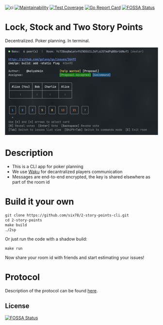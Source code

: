 ![ci](https://github.com/six78/2-story-points-cli/actions/workflows/ci.yml/badge.svg)
[![Maintainability](https://api.codeclimate.com/v1/badges/7159536b897586bb0137/maintainability)](https://codeclimate.com/github/six78/2-story-points-cli/maintainability)
[![Test Coverage](https://api.codeclimate.com/v1/badges/7159536b897586bb0137/test_coverage)](https://codeclimate.com/github/six78/2-story-points-cli/test_coverage)
[![Go Report Card](https://goreportcard.com/badge/github.com/six78/2-story-points-cli)](https://goreportcard.com/report/github.com/six78/2-story-points-cli)
[![FOSSA Status](https://app.fossa.com/api/projects/git%2Bgithub.com%2Fsix78%2F2-story-points-cli.svg?type=shield)](https://app.fossa.com/projects/git%2Bgithub.com%2Fsix78%2F2-story-points-cli?ref=badge_shield)

# Lock, Stock and Two Story Points

Decentralized. Poker planning. In terminal.

<!-- 765px = 3/8 of 2040 (width of the original gif) for better rendering -->
<p align="left">
  <img width="750" src="docs/demo.gif">
</p>

[//]: # (Fancy a web version? -> https://six78.github.io/2-story-points )

# Description

- This is a CLI app for poker planning
- We use [Waku](https://waku.org) for decantralized players communication
- Messages are end-to-end encrypted, the key is shared elsewhere as part of the room id

# Build it your own
 ```shell
 git clone https://github.com/six78/2-story-points-cli.git
 cd 2-story-points
 make build
 ./2sp
 ```
 
Or just run the code with a shadow build:

```shell
make run
```

Now share your room id with friends and start estimating your issues!

# Protocol

Description of the protocol can be found [here](docs/PROTOCOL.md).


## License
[![FOSSA Status](https://app.fossa.com/api/projects/git%2Bgithub.com%2Fsix78%2F2-story-points-cli.svg?type=large)](https://app.fossa.com/projects/git%2Bgithub.com%2Fsix78%2F2-story-points-cli?ref=badge_large)